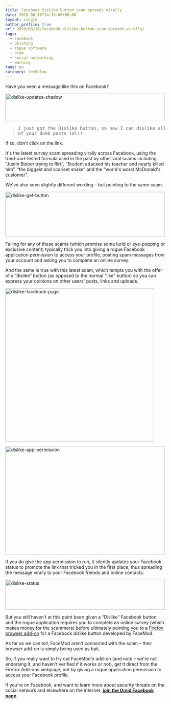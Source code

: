 ```yaml
---
title: Facebook Dislike button scam spreads virally
date: 2010-08-16T14:19:00+00:00
layout: single
author_profile: true
url: 2010/08/16/facebook-dislike-button-scam-spreads-virally/
tags:
  - Facebook
  - phishing
  - rogue software
  - scam
  - social networking
  - warning
lang: en
category: techblog
---
```

Have you seen a message like this on Facebook?

[<img title="dislike-updates-shadow" border="0" alt="dislike-updates-shadow" src="http://lh5.ggpht.com/_vaUVXcmC3OI/TGk_93xkbpI/AAAAAAAACX4/FvctHV98_EE/dislike-updates-shadow_thumb%5B3%5D.jpg?imgmax=800" width="500" height="86" />](http://lh3.ggpht.com/_vaUVXcmC3OI/TGk_4ZMwwTI/AAAAAAAACX0/YLumXwnHTLM/s1600-h/dislike-updates-shadow%5B5%5D.jpg) 

> <tt>I just got the Dislike button, so now I can dislike all of your dumb posts lol!!</tt>

If so, don't click on the link. 

It's the latest survey scam spreading virally across Facebook, using the tried-and-tested formula used in the past by other viral scams including &#8220;Justin Bieber trying to flirt&#8221;, &#8220;Student attacked his teacher and nearly killed him&#8221;, &#8220;the biggest and scariest snake&#8221; and the &#8220;world's worst McDonald's customer&#8221;. 

We've also seen slightly different wording &#8211; but pointing to the same scam. 

[<img title="dislike-get-button" border="0" alt="dislike-get-button" src="http://lh6.ggpht.com/_vaUVXcmC3OI/TGlAO1vlHhI/AAAAAAAACYA/8u6b5Gf6RLk/dislike-get-button_thumb%5B3%5D.jpg?imgmax=800" width="500" height="140" />](http://lh5.ggpht.com/_vaUVXcmC3OI/TGlAC_GgFsI/AAAAAAAACX8/czHSSkcFtmU/dislike-get-button%5B5%5D.jpg?imgmax=800) </p> 

Falling for any of these scams (which promise some lurid or eye-popping or exclusive content) typically trick you into giving a rogue Facebook application permission to access your profile, posting spam messages from your account and asking you to complete an online survey. 

And the same is true with this latest scam, which tempts you with the offer of a &#8220;dislike&#8221; button (as opposed to the normal &#8220;like&#8221; button) so you can express your opinions on other users' posts, links and uploads. 

[<img title="dislike-facebook-page" border="0" alt="dislike-facebook-page" src="http://lh3.ggpht.com/_vaUVXcmC3OI/TGlBaOrliRI/AAAAAAAACYM/fYSk2dTxB2A/dislike-facebook-page_thumb%5B3%5D.jpg?imgmax=800" width="466" height="480" />](http://lh6.ggpht.com/_vaUVXcmC3OI/TGlAiLRgYbI/AAAAAAAACYI/iWpWAzez3QA/s1600-h/dislike-facebook-page%5B5%5D.jpg) 

[<img title="dislike-app-permission" border="0" alt="dislike-app-permission" src="http://lh4.ggpht.com/_vaUVXcmC3OI/TGlBlHjeE8I/AAAAAAAACYU/f_JkJ5X7ctE/dislike-app-permission_thumb%5B3%5D.jpg?imgmax=800" width="500" height="338" />](http://lh4.ggpht.com/_vaUVXcmC3OI/TGlBfleACDI/AAAAAAAACYQ/4mSMaV9wCMg/s1600-h/dislike-app-permission%5B5%5D.jpg) 

If you do give the app permission to run, it silently updates your Facebook status to promote the link that tricked you in the first place, thus spreading the message virally to your Facebook friends and online contacts:

[<img title="dislike-status" border="0" alt="dislike-status" src="http://lh6.ggpht.com/_vaUVXcmC3OI/TGlBzEO8P7I/AAAAAAAACYc/8vVc5sIaUvM/dislike-status_thumb%5B7%5D.jpg?imgmax=800" width="500" height="94" />](http://lh4.ggpht.com/_vaUVXcmC3OI/TGlBpVftyvI/AAAAAAAACYY/4hWV6crlBG0/dislike-status%5B11%5D.jpg?imgmax=800) 

But you still haven't at this point been given a &#8220;Dislike&#8221; Facebook button, and the rogue application requires you to complete an online survey (which makes money for the scammers) before ultimately pointing you to a [Firefox browser add-on](https:/addons.mozilla.org/en-US/firefox/addon/13672/) for a Facebook dislike button developed by FaceMod. 

As far as we can tell, FaceMod aren't connected with the scam &#8211; their browser add-on is simply being used as bait. 

So, if you really want to try out FaceMod's add-on (and note &#8211; we're not endorsing it, and haven't verified if it works or not), get it direct from the Firefox Add-ons webpage, not by giving a rogue application permission to access your Facebook profile. 

If you're on Facebook, and want to learn more about security threats on the social network and elsewhere on the internet, <a href="http://www.facebook.com/pages/Omid/287498973549" target="_blank"><strong>join the Omid Facebook page</strong></a>.
